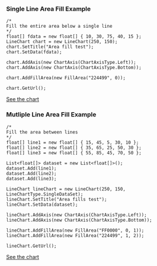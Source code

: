### Single Line Area Fill Example ###
```
/*
Fill the entire area below a single line
*/
float[] fdata = new float[] { 10, 30, 75, 40, 15 };
LineChart chart = new LineChart(250, 150);
chart.SetTitle("Area fill test");
chart.SetData(fdata);

chart.AddAxis(new ChartAxis(ChartAxisType.Left));
chart.AddAxis(new ChartAxis(ChartAxisType.Bottom));

chart.AddFillArea(new FillArea("224499", 0));

chart.GetUrl();
```
[See the chart](http://chart.apis.google.com/chart?cht=lc&chs=250x150&chd=t:10,30,75,40,15&chtt=Area+fill+test&chxt=y,x&chxl=0:|1:&chxp=&chxr=&chxs=&chm=B,224499,0,0,0)

### Mutliple Line Area Fill Example ###
```
/*
Fill the area between lines
*/
float[] line1 = new float[] { 15, 45, 5, 30, 10 };
float[] line2 = new float[] { 35, 65, 25, 50, 30 };
float[] line3 = new float[] { 55, 85, 45, 70, 50 };

List<float[]> dataset = new List<float[]>();
dataset.Add(line1);
dataset.Add(line2);
dataset.Add(line3);

LineChart lineChart = new LineChart(250, 150, LineChartType.SingleDataSet);
lineChart.SetTitle("Area fills test");
lineChart.SetData(dataset);

lineChart.AddAxis(new ChartAxis(ChartAxisType.Left));
lineChart.AddAxis(new ChartAxis(ChartAxisType.Bottom));

lineChart.AddFillArea(new FillArea("FF0000", 0, 1));
lineChart.AddFillArea(new FillArea("224499", 1, 2));

lineChart.GetUrl();
```
[See the chart](http://chart.apis.google.com/chart?cht=lc&chs=250x150&chd=t:15,45,5,30,10|35,65,25,50,30|55,85,45,70,50&chtt=Area+fills+test&chxt=y,x&chxl=0:|1:&chxp=&chxr=&chxs=&chm=b,FF0000,0,1,0|b,224499,1,2,0)